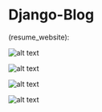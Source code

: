 # Django-Blog

(resume_website):

![alt text](https://github.com/Vlad-the-programmer/PORTFOLIO/blob/main/resume_website/screenshots/image1.png?raw=true)

![alt text](https://github.com/Vlad-the-programmer/PORTFOLIO/blob/main/resume_website/screenshots/image2.png?raw=true)

![alt text](https://github.com/Vlad-the-programmer/PORTFOLIO/blob/main/resume_website/screenshots/image3.png?raw=true)

![alt text](https://github.com/Vlad-the-programmer/PORTFOLIO/blob/main/resume_website/screenshots/image4.png?raw=true)
